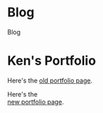 # Blog
Blog

# Ken's Portfolio

Here's the 
[old portfolio page](https://creativeken.netlify.app).

Here's the  
[new portfolio page](https://kenportfolio.github.io/Portfolio/).
